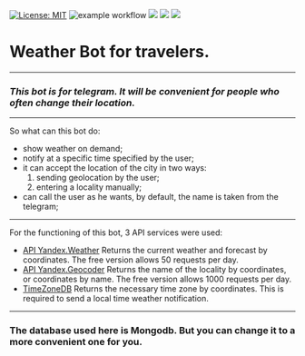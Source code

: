 [![License: MIT](https://img.shields.io/badge/License-MIT-yellow.svg)](https://opensource.org/licenses/MIT)
![example workflow](https://github.com/raikhert13/weather_telegram_bot/actions/workflows/bot_workflow.yml/badge.svg)
![](https://img.shields.io/pypi/v/python-telegram-bot?style=plastic)
![](https://img.shields.io/pypi/pyversions/python-telegram-bot?style=plastic)
![](https://img.shields.io/github/repo-size/raikhert13/weather_telegram_bot?style=plastic)

# Weather Bot for travelers.
***

### _This bot is for telegram. It will be convenient for people who often change their location._


***
 So what can this bot do:
 * show weather on demand;
 * notify at a specific time specified by the user;
 * it can accept the location of the city in two ways:
    1. sending geolocation by the user;
    2. entering a locality manually;
* сan call the user as he wants, by default, the name is taken from the telegram;

___

For the functioning of this bot, 3 API services were used:
* [API Yandex.Weather](https://yandex.ru/dev/weather/)
Returns the current weather and forecast by coordinates. The free version allows 50 requests per day.
* [API Yandex.Geocoder](https://yandex.ru/dev/maps/geocoder/)
Returns the name of the locality by coordinates, or coordinates by name. The free version allows 1000 requests per day.
* [TimeZoneDB](https://timezonedb.com/)
Returns the necessary time zone by coordinates. This is required to send a local time weather notification.

___
### The database used here is Mongodb. But you can change it to a more convenient one for you.
